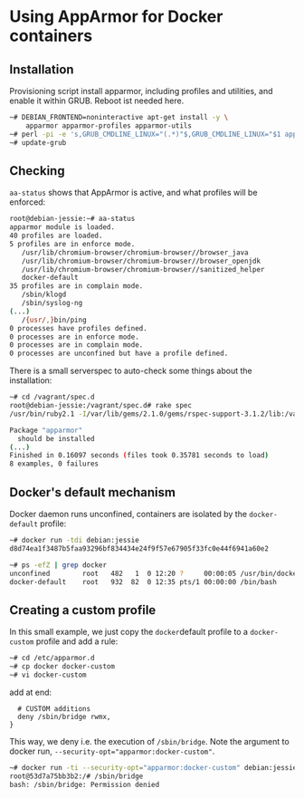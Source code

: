 # Using AppArmor for Docker containers

## Installation

Provisioning script install apparmor, including profiles and utilities, and enable it within GRUB. Reboot ist needed here.

```bash
~# DEBIAN_FRONTEND=noninteractive apt-get install -y \	
	apparmor apparmor-profiles apparmor-utils
~# perl -pi -e 's,GRUB_CMDLINE_LINUX="(.*)"$,GRUB_CMDLINE_LINUX="$1 apparmor=1 security=apparmor",' /etc/default/grub
~# update-grub
```

## Checking

`aa-status` shows that AppArmor is active, and what profiles will be enforced:

```bash
root@debian-jessie:~# aa-status
apparmor module is loaded.
40 profiles are loaded.
5 profiles are in enforce mode.
   /usr/lib/chromium-browser/chromium-browser//browser_java
   /usr/lib/chromium-browser/chromium-browser//browser_openjdk
   /usr/lib/chromium-browser/chromium-browser//sanitized_helper
   docker-default
35 profiles are in complain mode.
   /sbin/klogd
   /sbin/syslog-ng
(...)
   /{usr/,}bin/ping
0 processes have profiles defined.
0 processes are in enforce mode.
0 processes are in complain mode.
0 processes are unconfined but have a profile defined.

```

There is a small serverspec to auto-check some things about the installation:

```bash
~# cd /vagrant/spec.d
root@debian-jessie:/vagrant/spec.d# rake spec
/usr/bin/ruby2.1 -I/var/lib/gems/2.1.0/gems/rspec-support-3.1.2/lib:/var/lib/gems/2.1.0/gems/rspec-core-3.1.7/lib /var/lib/gems/2.1.0/gems/rspec-core-3.1.7/exe/rspec --pattern spec/localhost/\*_spec.rb

Package "apparmor"
  should be installed
(...)
Finished in 0.16097 seconds (files took 0.35781 seconds to load)
8 examples, 0 failures
```

## Docker's default mechanism

Docker daemon runs unconfined, containers are isolated by the `docker-default` profile:

```bash
~# docker run -tdi debian:jessie
d8d74ea1f3487b5faa93296bf834434e24f9f57e67905f33fc0e44f6941a60e2

~# ps -efZ | grep docker
unconfined        root   482   1  0 12:20 ?     00:00:05 /usr/bin/docker -d -H fd://
docker-default    root   932  82  0 12:35 pts/1 00:00:00 /bin/bash
```

## Creating a custom profile

In this small example, we just copy the `docker`default profile to a `docker-custom` profile and add a rule:

```bash
~# cd /etc/apparmor.d
~# cp docker docker-custom
~# vi docker-custom
```

add at end:

```
  # CUSTOM additions
  deny /sbin/bridge rwmx,
}

```

This way, we deny i.e. the execution of `/sbin/bridge`. Note the argument to docker run, `--security-opt="apparmor:docker-custom"`.

```bash
~# docker run -ti --security-opt="apparmor:docker-custom" debian:jessie /bin/bash
root@53d7a75bb3b2:/# /sbin/bridge
bash: /sbin/bridge: Permission denied
```



